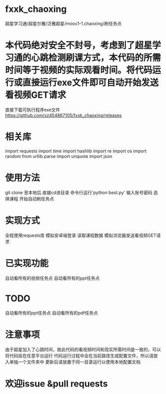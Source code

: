 ﻿# fxxk_chaoxing

超星学习通/超星尔雅/泛雅超星/mooc1-1.chaoxing/刷任务点

本代码绝对安全不封号，考虑到了超星学习通的心跳检测刷课方式，本代码的所需时间等于视频的实际观看时间。将代码运行或直接运行exe文件即可自动开始发送看视频GET请求
=======

直接下载可执行程序exe文件
https://github.com/xz454867105/fxxk_chaoxing/releases
# 相关库
import requests
import time
import hashlib
import re
import os
import random
from urllib.parse import unquote
import json

# 使用方法
git clone 至本地后 
直接cd进目录
命令行运行'python best.py'
输入账号密码
选择课程
开始自动刷任务点

# 实现方式
全程使用requests库
模拟安卓端登录
读取课程数据
模拟浏览器发送看视频GET请求

# 已实现功能
自动看所有的视频任务点
自动看所有的ppt任务点

# TODO
自动看所有的ppt任务点
自动看所有的pdf任务点

# 注意事项
由于超星加入了心跳时间，故此代码的看视频时间和现实所需时间是一致的，可以将代码挂在任意平台运行
代码运行过程中会在当前路径生成配置文件，所以请放入单独一个文件夹中
更新后请放置于同一目录运行以使用本地配置文档
# 欢迎issue &pull requests


